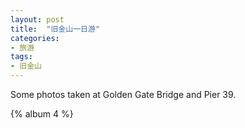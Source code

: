 ```yaml
---
layout: post
title:  "旧金山一日游"
categories: 
- 旅游
tags: 
- 旧金山
---
```


Some photos taken at Golden Gate Bridge and Pier 39. 

{% album 4 %}
